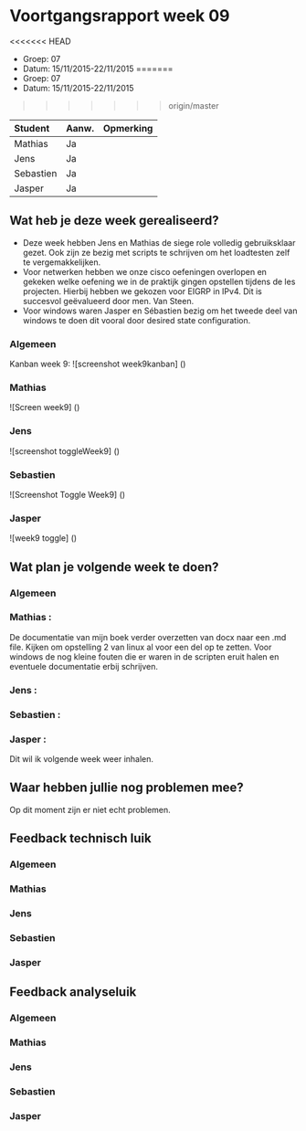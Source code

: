 # Voortgangsrapport week 09

<<<<<<< HEAD
* Groep: 07
* Datum: 15/11/2015-22/11/2015
=======
* Groep: 07
* Datum: 15/11/2015-22/11/2015
>>>>>>> origin/master

| Student  | Aanw. | Opmerking |
| :---     | :---  | :---      |
| Mathias  |  Ja   |           |
| Jens     |  Ja   |           |
| Sebastien|  Ja   |           |
| Jasper   |  Ja   |           |



## Wat heb je deze week gerealiseerd?
- Deze week hebben Jens en Mathias de siege role volledig gebruiksklaar gezet. Ook zijn ze bezig met scripts te schrijven om het loadtesten zelf te vergemakkelijken.
- Voor netwerken hebben we onze cisco oefeningen overlopen en gekeken welke oefening we in de praktijk gingen opstellen tijdens de les projecten. Hierbij hebben we gekozen voor EIGRP in IPv4. Dit is succesvol geëvalueerd door men. Van Steen.
- Voor windows waren Jasper en Sébastien bezig om het tweede deel van windows te doen dit vooral door desired state configuration.

### Algemeen

Kanban week 9:
![screenshot week9kanban] ()
### Mathias

![Screen week9] ()
### Jens

![screenshot toggleWeek9] ()

### Sebastien
![Screenshot Toggle Week9] ()

### Jasper

![week9 toggle] ()

## Wat plan je volgende week te doen?

### Algemeen
### Mathias : 
De documentatie van mijn boek verder overzetten van docx naar een .md file. Kijken om opstelling 2 van linux al voor een del op te zetten.
Voor windows de nog kleine fouten die er waren in de scripten eruit halen en eventuele documentatie erbij schrijven.
### Jens :  

### Sebastien : 

### Jasper : 
 Dit wil ik volgende week weer inhalen.

## Waar hebben jullie nog problemen mee?
Op dit moment zijn er niet echt problemen.
## Feedback technisch luik

### Algemeen

### Mathias
### Jens
### Sebastien
### Jasper

## Feedback analyseluik

### Algemeen
 
### Mathias
### Jens
### Sebastien
### Jasper

